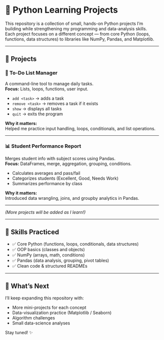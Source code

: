 # 🧰 Python Learning Projects

This repository is a collection of small, hands-on Python projects I’m building while strengthening my programming and data-analysis skills.  
Each project focuses on a different concept — from core Python (loops, functions, data structures) to libraries like NumPy, Pandas, and Matplotlib.

---

## 📁 Projects

### 📝 To-Do List Manager
A command-line tool to manage daily tasks.  
**Focus:** Lists, loops, functions, user input.

- `add <task>` → adds a task  
- `remove <task>` → removes a task if it exists  
- `show` → displays all tasks  
- `quit` → exits the program

**Why it matters:**  
Helped me practice input handling, loops, conditionals, and list operations.

---

### 📊 Student Performance Report
Merges student info with subject scores using Pandas.  
**Focus:** DataFrames, merge, aggregation, grouping, conditions.

- Calculates averages and pass/fail
- Categorizes students (Excellent, Good, Needs Work)
- Summarizes performance by class

**Why it matters:**  
Introduced data wrangling, joins, and groupby analytics in Pandas.

---

*(More projects will be added as I learn!)*

---

## 🧩 Skills Practiced

- ✅ Core Python (functions, loops, conditionals, data structures)
- ✅ OOP basics (classes and objects)
- ✅ NumPy (arrays, math, conditions)
- ✅ Pandas (data analysis, grouping, pivot tables)
- ✅ Clean code & structured READMEs

---

## 🚀 What’s Next
I’ll keep expanding this repository with:
- More mini-projects for each concept
- Data-visualization practice (Matplotlib / Seaborn)
- Algorithm challenges
- Small data-science analyses

Stay tuned! ✨
